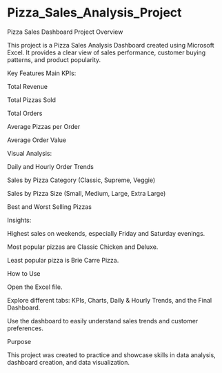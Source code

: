 # Pizza_Sales_Analysis_Project
Pizza Sales Dashboard
Project Overview

This project is a Pizza Sales Analysis Dashboard created using Microsoft Excel.
It provides a clear view of sales performance, customer buying patterns, and product popularity.

Key Features
Main KPIs:

Total Revenue

Total Pizzas Sold

Total Orders

Average Pizzas per Order

Average Order Value


Visual Analysis:

Daily and Hourly Order Trends

Sales by Pizza Category (Classic, Supreme, Veggie)

Sales by Pizza Size (Small, Medium, Large, Extra Large)

Best and Worst Selling Pizzas


Insights:

Highest sales on weekends, especially Friday and Saturday evenings.

Most popular pizzas are Classic Chicken and Deluxe.

Least popular pizza is Brie Carre Pizza.


How to Use

Open the Excel file.

Explore different tabs: KPIs, Charts, Daily & Hourly Trends, and the Final Dashboard.

Use the dashboard to easily understand sales trends and customer preferences.


Purpose

This project was created to practice and showcase skills in data analysis, dashboard creation, and data visualization.
